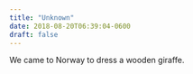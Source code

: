 ```yaml
---
title: "Unknown"
date: 2018-08-20T06:39:04-0600
draft: false
---
```


We came to Norway to dress a wooden giraffe.
